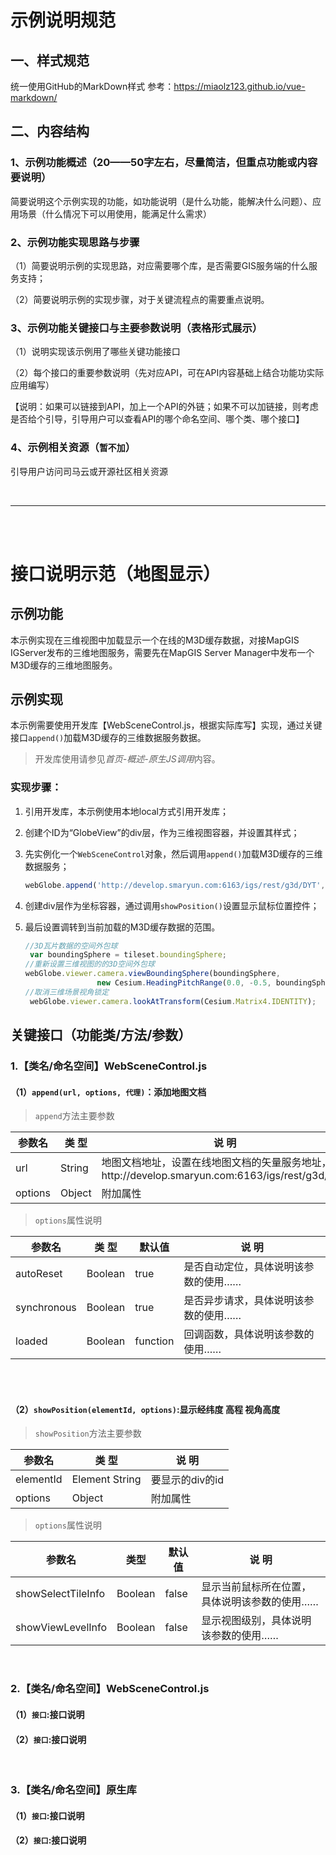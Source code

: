 # 示例说明规范
## 一、样式规范
   统一使用GitHub的MarkDown样式
   参考：https://miaolz123.github.io/vue-markdown/

## 二、内容结构

### 1、示例功能概述（20——50字左右，尽量简洁，但重点功能或内容要说明）

简要说明这个示例实现的功能，如功能说明（是什么功能，能解决什么问题）、应用场景（什么情况下可以用使用，能满足什么需求）


### 2、示例功能实现思路与步骤

（1）简要说明示例的实现思路，对应需要哪个库，是否需要GIS服务端的什么服务支持；

（2）简要说明示例的实现步骤，对于关键流程点的需要重点说明。


### 3、示例功能关键接口与主要参数说明（表格形式展示）

（1）说明实现该示例用了哪些关键功能接口

（2）每个接口的重要参数说明（先对应API，可在API内容基础上结合功能功实际应用编写）

【说明：如果可以链接到API，加上一个API的外链；如果不可以加链接，则考虑是否给个引导，引导用户可以查看API的哪个命名空间、哪个类、哪个接口】

### 4、示例相关资源（`暂不加`）

引导用户访问司马云或开源社区相关资源


<br>

****
<br>
<br>



# 接口说明示范（地图显示）


## 示例功能

本示例实现在三维视图中加载显示一个在线的M3D缓存数据，对接MapGIS IGServer发布的三维地图服务，需要先在MapGIS Server Manager中发布一个M3D缓存的三维地图服务。

## 示例实现

本示例需要使用开发库【WebSceneControl.js，根据实际库写】实现，通过关键接口`append()`加载M3D缓存的三维数据服务数据。

> 开发库使用请参见*首页-概述-原生JS调用*内容。

### 实现步骤：

1. 引用开发库，本示例使用本地local方式引用开发库；
2. 创建个ID为“GlobeView”的div层，作为三维视图容器，并设置其样式；
3. 先实例化一个`WebSceneControl`对象，然后调用`append()`加载M3D缓存的三维数据服务；
   
    ``` javascript
    webGlobe.append('http://develop.smaryun.com:6163/igs/rest/g3d/DYT', {});
    ```

4. 创建div层作为坐标容器，通过调用`showPosition()`设置显示鼠标位置控件；
5. 最后设置调转到当前加载的M3D缓存数据的范围。

	``` javascript
    //3D瓦片数据的空间外包球
     var boundingSphere = tileset.boundingSphere;
    //重新设置三维视图的的3D空间外包球
    webGlobe.viewer.camera.viewBoundingSphere(boundingSphere,
                    new Cesium.HeadingPitchRange(0.0, -0.5, boundingSphere.radius));
    //取消三维场景视角锁定
     webGlobe.viewer.camera.lookAtTransform(Cesium.Matrix4.IDENTITY);
    ```



## 关键接口（功能类/方法/参数）


### 1.【类名/命名空间】WebSceneControl.js


#### （1）`append(url, options, 代理)`：添加地图文档


> `append`方法主要参数

|参数名|类 型|说 明|
|-|-|-|
|url|String|地图文档地址，设置在线地图文档的矢量服务地址，如http://develop.smaryun.com:6163/igs/rest/g3d/DYT|
|options|Object|附加属性|


> `options`属性说明

|参数名|类 型|默认值|说 明
|-|-|-|-|
|autoReset|Boolean|true|是否自动定位，具体说明该参数的使用……|
|synchronous|Boolean|true|是否异步请求，具体说明该参数的使用……|
|loaded|Boolean|function|回调函数，具体说明该参数的使用……|

<br>
<br>


#### （2）`showPosition(elementId, options)`:显示经纬度 高程 视角高度

> `showPosition`方法主要参数

|参数名|类 型|说 明|
|-|-|-|
|elementId|Element String|要显示的div的id|
|options|Object|附加属性|


> `options`属性说明

|参数名|类型|默认值|说 明|
|-|-|-|-|
|showSelectTileInfo|Boolean| false |显示当前鼠标所在位置，具体说明该参数的使用……|
|showViewLevelInfo|Boolean| false |显示视图级别，具体说明该参数的使用……|


<br>

### 2.【类名/命名空间】WebSceneControl.js

#### （1）`接口`:接口说明

#### （2）`接口`:接口说明

<br>

### 3.【类名/命名空间】原生库

#### （1）`接口`:接口说明

#### （2）`接口`:接口说明